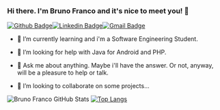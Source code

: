 ### Hi there. I'm Bruno Franco and it's nice to meet you! 👋

[![Github Badge](https://camo.githubusercontent.com/874f3595a107e87ba0c7b391c439e1db34c20285e15ae040c45dbf6235bf480e/68747470733a2f2f696d672e736869656c64732e696f2f62616467652f2d4769746875622d3030303f7374796c653d666c61742d737175617265266c6f676f3d476974687562266c6f676f436f6c6f723d7768697465266c696e6b3d68747470733a2f2f6769746875622e636f6d2f6e616c646f6d616465697261)](https://github.com/brnfra)[![Linkedin Badge](https://camo.githubusercontent.com/2647939e5cd363dcb394b7a4fedde2a587370be15e259f5e64e1b7b6b0124f17/68747470733a2f2f696d672e736869656c64732e696f2f62616467652f2d4c696e6b6564496e2d626c75653f7374796c653d666c61742d737175617265266c6f676f3d4c696e6b6564696e266c6f676f436f6c6f723d7768697465266c696e6b3d68747470733a2f2f7777772e6c696e6b6564696e2e636f6d2f696e2f6672616e63696e616c646f6d6164656972612f)](https://www.linkedin.com/in/bruno-franco-011010/)[![Gmail Badge](https://camo.githubusercontent.com/79f96a53229c19f4d94829dc2e79da07f5e52a813c5176bfdc4956ad111aae8d/68747470733a2f2f696d672e736869656c64732e696f2f62616467652f2d456d61696c2d6331343433383f7374796c653d666c61742d737175617265266c6f676f3d476d61696c266c6f676f436f6c6f723d7768697465)](mailto:devlabbr@gmail.com)

- 🌱 I’m currently learning and i'm a Software Engineering Student.  
- 🤔 I’m looking for help with Java for Android and PHP.
- 💬 Ask me about anything. Maybe i'll have the answer. Or not, anyway, will be a pleasure to help or talk.

- 👯 I’m looking to collaborate on some projects...

![Bruno Franco GitHub Stats](https://github-readme-stats.vercel.app/api?username=brnfra&show_icons=true&hide=prs&theme=merko) [![Top Langs](https://github-readme-stats.vercel.app/api/top-langs/?username=brnfra&layout=compact&theme=merko)](https://github.com/brnfra/github-readme-stats)

